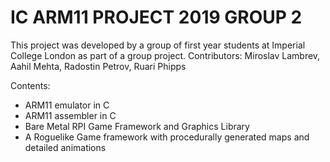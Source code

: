 # IC ARM11 PROJECT 2019 GROUP 2

This project was developed by a group of first year students at Imperial College London as part of a group project.
Contributors: Miroslav Lambrev, Aahil Mehta, Radostin Petrov, Ruari Phipps

Contents:
- ARM11 emulator in C
- ARM11 assembler in C
- Bare Metal RPI Game Framework and Graphics Library
- A Roguelike Game framework with procedurally generated maps and detailed animations
